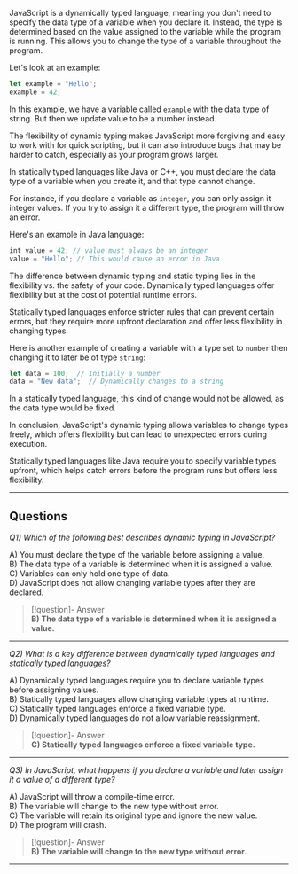 JavaScript is a dynamically typed language, meaning you don't need to specify the data type of a variable when you declare it. Instead, the type is determined based on the value assigned to the variable while the program is running. This allows you to change the type of a variable throughout the program.

Let's look at an example:

```js
let example = "Hello";
example = 42;
```

In this example, we have a variable called `example` with the data type of string. But then we update value to be a number instead.

The flexibility of dynamic typing makes JavaScript more forgiving and easy to work with for quick scripting, but it can also introduce bugs that may be harder to catch, especially as your program grows larger.

In statically typed languages like Java or C++, you must declare the data type of a variable when you create it, and that type cannot change.

For instance, if you declare a variable as `integer`, you can only assign it integer values. If you try to assign it a different type, the program will throw an error.

Here's an example in Java language:

```js
int value = 42; // value must always be an integer
value = "Hello"; // This would cause an error in Java
```

The difference between dynamic typing and static typing lies in the flexibility vs. the safety of your code. Dynamically typed languages offer flexibility but at the cost of potential runtime errors.

Statically typed languages enforce stricter rules that can prevent certain errors, but they require more upfront declaration and offer less flexibility in changing types.

Here is another example of creating a variable with a type set to `number` then changing it to later be of type `string`:

```js
let data = 100;  // Initially a number
data = "New data";  // Dynamically changes to a string
```

In a statically typed language, this kind of change would not be allowed, as the data type would be fixed.

In conclusion, JavaScript's dynamic typing allows variables to change types freely, which offers flexibility but can lead to unexpected errors during execution.

Statically typed languages like Java require you to specify variable types upfront, which helps catch errors before the program runs but offers less flexibility.

---
## Questions

*Q1) Which of the following best describes dynamic typing in JavaScript?*

A) You must declare the type of the variable before assigning a value.  
B) The data type of a variable is determined when it is assigned a value.  
C) Variables can only hold one type of data.  
D) JavaScript does not allow changing variable types after they are declared.  

> [!question]- Answer  
> **B) The data type of a variable is determined when it is assigned a value.**  

---

*Q2) What is a key difference between dynamically typed languages and statically typed languages?*

A) Dynamically typed languages require you to declare variable types before assigning values.  
B) Statically typed languages allow changing variable types at runtime.  
C) Statically typed languages enforce a fixed variable type.  
D) Dynamically typed languages do not allow variable reassignment.  

> [!question]- Answer  
> **C) Statically typed languages enforce a fixed variable type.**  

---

*Q3) In JavaScript, what happens if you declare a variable and later assign it a value of a different type?*

A) JavaScript will throw a compile-time error.  
B) The variable will change to the new type without error.  
C) The variable will retain its original type and ignore the new value.  
D) The program will crash.  

> [!question]- Answer  
> **B) The variable will change to the new type without error.**  

---
